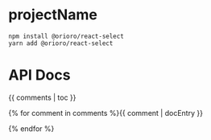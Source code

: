 # projectName

```
npm install @orioro/react-select
yarn add @orioro/react-select
```

# API Docs

{{ comments | toc }}

{% for comment in comments %}{{ comment | docEntry }}

{% endfor %}
